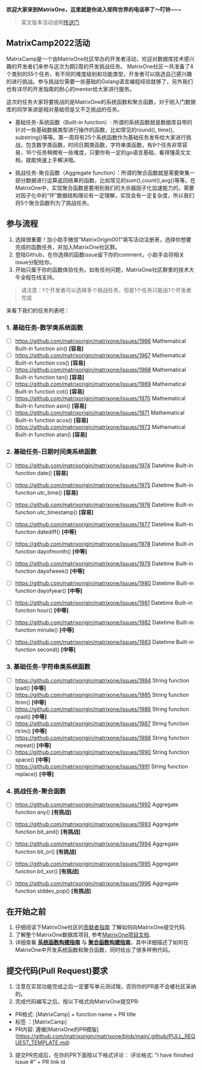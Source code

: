 **欢迎大家来到MatrixOne，这里就是你进入矩阵世界的电话亭了～叮铃~~~**

> 英文版本活动说明[传送门](https://github.com/matrixorigin/matrixone/issues/1997)

## MatrixCamp2022活动

MatrixCamp是一个由MatrixOne社区举办的开发者活动，欢迎对数据库技术感兴趣的开发者们来参与这次为期2周的开发挑战任务。
MatrixOne社区一共准备了4个类别的55个任务，有不同的难度级别和功能类型，开发者可以挑选自己感兴趣的进行挑战。参与挑战仅需要一些基础的Golang语言编程经验就够了，另外我们也有详尽的开发指南的耐心的mentor给大家进行服务。

这次的任务大家将要挑战的是MatrixOne的系统函数和聚合函数，对于刚入门数据库的同学来讲是相对基础但是又不乏挑战的任务。


- 基础任务-系统函数（Built-in function）: 所谓的系统函数就是数据库自带的针对一些基础数据类型进行操作的函数，比如常见的round(), time(), substring()等等。第一周将有25个系统函数作为基础任务发布给大家进行挑战，包含数学类函数，时间日期类函数，字符串类函数，有9个任务非常容易，16个任务稍微有一些难度，只要你有一定的go语言基础，看得懂英文文档，就能快速上手解决哦。

- 挑战任务-聚合函数（Aggregate function）：所谓的聚合函数就是需要聚集一部分数据进行运算返回结果的函数，比如常见的sum(),count(),avg()等等。在MatrixOne中，实现聚合函数是要用到我们的大杀器因子化加速能力的，需要对因子化中的“环”数据结构理论有一定理解，实现会有一定复杂度，所以我们将5个聚合函数列为了挑战任务。


## 参与流程
1. 选择很重要！加小助手微信“MatrixOrigin001”填写活动注册表，选择你想要完成的函数任务，并加入MatrixOne社区群。
2. 登陆Github，在你选择的函数issue留下你的comment，小助手会将相关issue分配给你。
3. 开始只属于你的函数体验任务。如有任何问题，MatrixOne社区群里的技术大牛全程在线支持。

> 请注意：1个开发者可以选择多个挑战任务，但是1个任务只能由1个开发者完成


来看下我们的任务列表吧：

### 1. 基础任务-数学类系统函数


- [ ] https://github.com/matrixorigin/matrixone/issues/1966 Mathematical Built-in function sin() **[容易]**
- [ ] https://github.com/matrixorigin/matrixone/issues/1967 Mathematical Built-in function cos() **[容易]**
- [ ] https://github.com/matrixorigin/matrixone/issues/1968 Mathematical Built-in function tan() **[容易]**
- [ ] https://github.com/matrixorigin/matrixone/issues/1969 Mathematical Built-in function cot() **[容易]**
- [ ] https://github.com/matrixorigin/matrixone/issues/1970 Mathematical Built-in function asin() **[容易]**
- [ ] https://github.com/matrixorigin/matrixone/issues/1971 Mathematical Built-in function acos() **[容易]**
- [ ] https://github.com/matrixorigin/matrixone/issues/1973 Mathematical Built-in function atan() **[容易]**

### 2. 基础任务-日期时间类系统函数



- [ ]  https://github.com/matrixorigin/matrixone/issues/1974 Datetime Built-in function date() **[容易]**
- [ ]  https://github.com/matrixorigin/matrixone/issues/1975 Datetime Built-in function utc_time() **[容易]**
- [ ]  https://github.com/matrixorigin/matrixone/issues/1976 Datetime Built-in function utc_timestamp() **[容易]**
- [ ]  https://github.com/matrixorigin/matrixone/issues/1977 Datetime Built-in function datediff() **[中等]**
- [ ]  https://github.com/matrixorigin/matrixone/issues/1978 Datetime Built-in function dayofmonth() **[中等]**
- [ ]  https://github.com/matrixorigin/matrixone/issues/1979 Datetime Built-in function dayofweek() **[中等]**
- [ ]  https://github.com/matrixorigin/matrixone/issues/1980 Datetime Built-in function dayofyear() **[中等]**
- [ ]  https://github.com/matrixorigin/matrixone/issues/1981 Datetime Built-in function hour() **[中等]**
- [ ]  https://github.com/matrixorigin/matrixone/issues/1982 Datetime Built-in function minute() **[中等]**
- [ ]  https://github.com/matrixorigin/matrixone/issues/1983 Datetime Built-in function second() **[中等]**


### 3. 基础任务-字符串类系统函数

- [ ] https://github.com/matrixorigin/matrixone/issues/1984 String function lpad() **[中等]**
- [ ] https://github.com/matrixorigin/matrixone/issues/1985 String function ltrim() **[中等]**
- [ ] https://github.com/matrixorigin/matrixone/issues/1986 String function rpad() **[中等]**
- [ ] https://github.com/matrixorigin/matrixone/issues/1987 String function rtrim() **[中等]**
- [ ] https://github.com/matrixorigin/matrixone/issues/1988 String function repeat() **[中等]**
- [ ] https://github.com/matrixorigin/matrixone/issues/1990 String function space() **[中等]**
- [ ] https://github.com/matrixorigin/matrixone/issues/1991 String function replace() **[中等]**

### 4. 挑战任务-聚合函数

- [ ] https://github.com/matrixorigin/matrixone/issues/1992 Aggregate function any() **[有挑战]**
- [ ] https://github.com/matrixorigin/matrixone/issues/1993 Aggregate function bit_and() **[有挑战]**
- [ ] https://github.com/matrixorigin/matrixone/issues/1994 Aggregate function bit_or() **[有挑战]**
- [ ] https://github.com/matrixorigin/matrixone/issues/1995 Aggregate function bit_xor() **[有挑战]**
- [ ] https://github.com/matrixorigin/matrixone/issues/1996 Aggregate function stddev_pop() **[有挑战]**


## 在开始之前
1. 仔细阅读下MatrixOne社区的[贡献者指南](https://docs.matrixorigin.io/0.3.0/MatrixOne/Contribution-Guide/make-your-first-contribution/) 了解如何向MatrixOne提交代码.
2. 了解整个MatrixOne数据库项目, 参考[MatrixOne项目文档](https://docs.matrixorigin.io/).
3. 详细查看 [**系统函数构建指南**](https://docs.matrixorigin.io/0.3.0/MatrixOne/Contribution-Guide/Tutorial/develop_builtin_functions/) 与 [**聚合函数构建指南**](https://docs.matrixorigin.io/0.3.0/MatrixOne/Contribution-Guide/Tutorial/develop_aggregate_functions/)，其中详细描述了如何在MatrixOne中开发系统函数和聚合函数，同时给出了很多样例代码。

## 提交代码(Pull Request)要求
1. 注意在实现功能完成之后一定要写单元测试哦，否则你的PR是不会被社区采纳的。
2. 完成代码编写之后，按以下格式向MatrixOne提交PR: 
* PR格式: [MatrixCamp] + function name + PR title
* 标签 ：[MatrixCamp]
* PR内容: 遵循[MatrixOne的PR模版] (https://github.com/matrixorigin/matrixone/blob/main/.github/PULL_REQUEST_TEMPLATE.md)  
3. 提交PR完成后，在你的PR下面按以下格式评论：
评论格式: "I have finished Issue #" + PR link id
